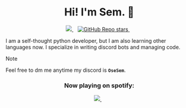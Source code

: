 <h1 align='center'>
  Hi! I'm Sem. 👋
</h1>
<p align='center'>
 <a href="https://github.com/sponsors/osesem">
    <img src="https://img.shields.io/badge/sponsor-30363D?style=for-the-badge&logo=GitHub-Sponsors&logoColor=#white" />        
  </a>&nbsp;&nbsp;
  <a href="#">
  <img alt="GitHub Repo stars" src="https://img.shields.io/github/stars/OseSem">
</a>&nbsp;&nbsp;
</p>

I am a self-thought python developer, but I am also learning other languages now. I specialize in writing discord bots and managing code. 

>[!NOTE]
> Feel free to dm me anytime my discord is **`OseSem`**.

<h3 align="center">Now playing on spotify:</h3>
<p align='center'>
 <a href="https://github.com/sponsors/osesem">
    <img src="https://spotify-github-profile.vercel.app/api/view?uid=31o2q3drhwkdfkqwzzkazngqy3fm&cover_image=true&theme=novatorem&show_offline=false&background_color=121212&interchange=false&bar_color=53b14f&bar_color_cover=false)](https://github.com/kittinan/spotify-github-profile" />        
  </a>&nbsp;&nbsp;
</p>
